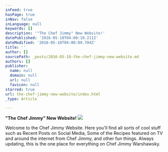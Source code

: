 ```yaml
---
inFeed: true
hasPage: true
inNav: false
inLanguage: null
keywords: []
description: '"The Chef Jimmy" New Website!'
datePublished: '2016-05-10T04:00:10.211Z'
dateModified: '2016-05-10T04:00:09.704Z'
title: ''
author: []
sourcePath: _posts/2016-05-10-the-chef-jimmy-new-website.md
authors: []
publisher:
  name: null
  domain: null
  url: null
  favicon: null
starred: true
url: the-chef-jimmy-new-website/index.html
_type: Article

---
```

**"The Chef Jimmy" New Website!**
![](https://the-grid-user-content.s3-us-west-2.amazonaws.com/f65cb4b2-4709-4fc6-a2ed-865f7c6eb137.png)

Welcome to the Chef Jimmy Website. Here you'll find all sorts of cool stuff such as Recent Posts on Social Media, Some of the Recipes featured on TV and around the internet from Chef Jimmy, and other fun things. Always updating, this is the one place for everything on Chef Jimmy Warshawsky.